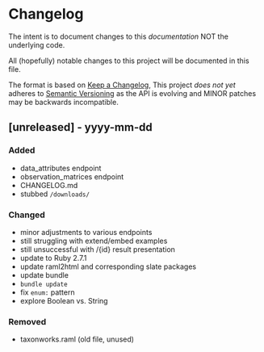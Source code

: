 # Changelog

The intent is to document changes to this *documentation* NOT the underlying code.

All (hopefully) notable changes to this project will be documented in this file.

The format is based on [Keep a Changelog](https://keepachangelog.com/en/1.0.0/),
This project <em>does not yet</em> adheres to [Semantic Versioning](https://semver.org/spec/v2.0.0.html) as the API is evolving and MINOR patches may be backwards incompatible.

## [unreleased] - yyyy-mm-dd

### Added
- data_attributes endpoint
- observation_matrices endpoint
- CHANGELOG.md
- stubbed `/downloads/`

### Changed
- minor adjustments to various endpoints
- still struggling with extend/embed examples
- still unsuccessful with /{id} result presentation
- update to Ruby 2.7.1
- update raml2html and corresponding slate packages
- update bundle
- `bundle update`
- fix `enum:` pattern
- explore Boolean vs. String 

### Removed
- taxonworks.raml (old file, unused)
